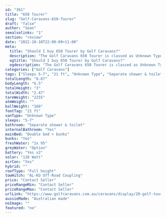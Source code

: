 ```yaml
---
id: "361"
title: "650 Tourer"
slug: "Golf-Caravans-650-Tourer"
draft: "false"
author: "Sean"
seealsolinks: "1"
section: "review"
date: "2022-10-10T22:00:09+11:00"
meta:
  title: "Should I buy 650 Tourer by Golf Caravans?"
  description: "The Golf Caravans 650 Tourer is classed as Unknown Type, and sleeps 5-7 people. It is Australian made and comes in at 21 ft. It generally has Separate shower & toilet."
  ogtitle: "Should I buy 650 Tourer by Golf Caravans?"
  ogdescription: "The Golf Caravans 650 Tourer is classed as Unknown Type, and sleeps 5-7 people. It is Australian made and comes in at 21 ft. It generally has Separate shower & toilet."
categories: ["Golf Caravans"]
tags: ["Sleeps 5-7", "21 ft", "Unknown Type", "Separate shower & toilet", "Full height", "Price Unknown"]
totalLength: "8.87"
bodyLength: "6.5"
totalHeight: "3"
totalWidth: "2.47"
tareWeight: "2255"
atmWeight: ""
ballWeight: "160"
footTag: "21 ft"
vanType: "Unknown Type"
sleeps: "5-7"
bathroom: "Separate shower & toilet"
internalBathroom: "Yes"
mainBed: "Double bed + bunks"
bunks: "Yes"
freshWater: "2x 95"
greyWater: "Option"
battery: "Yes x2"
solar: "120 Watt"
airCon: "Yes"
hybrid: ""
roofType: "Full height"
towHitch: "AL-KO Off-Road Coupling"
price: "Contact Seller"
priceRangeMin: "Contact Seller"
priceRangeMax: "Contact Seller"
urlLink: "https://www.golfcaravans.com.au/caravans/display/20-golf-tourer-range-/"
aussieMade: "Australian made"
noImage: ""
featured: "no"
---
```

